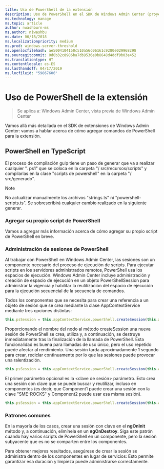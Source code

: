 ```yaml
---
title: Uso de PowerShell de la extensión
description: Uso de PowerShell en el SDK de Windows Admin Center (proyecto Honolulu) de la extensión
ms.technology: manage
ms.topic: article
author: nwashburn-ms
ms.author: niwashbu
ms.date: 06/18/2018
ms.localizationpriority: medium
ms.prod: windows-server-threshold
ms.openlocfilehash: ae5004104150c510a56c06161c9280e029968298
ms.sourcegitcommit: 0d0b32c8986ba7db9536e0b8648d4ddf9b03e452
ms.translationtype: HT
ms.contentlocale: es-ES
ms.lasthandoff: 04/17/2019
ms.locfileid: "59867606"
---
```

# <a name="using-powershell-in-your-extension"></a>Uso de PowerShell de la extensión #

>Se aplica a: Windows Admin Center, vista previa de Windows Admin Center

Vamos allá más detallada en el SDK de extensiones de Windows Admin Center: vamos a hablar acerca de cómo agregar comandos de PowerShell para la extensión.

## <a name="powershell-in-typescript"></a>PowerShell en TypeScript ##

El proceso de compilación gulp tiene un paso de generar que va a realizar cualquier ". ps1" que se coloca en la carpeta "/ src/recursos/scripts" y compilarlas en la clase "scripts de powershell" en la carpeta "/ src/generado".

>[!NOTE] 
> No actualizar manualmente los archivos "strings.ts" ni "powershell-scripts.ts". Se sobrescribirá cualquier cambio realizado en la siguiente generar.

### <a name="adding-your-own-powershell-script"></a>Agregar su propio script de PowerShell ##

Vamos a agregar más información acerca de cómo agregar su propio script de PowerShell en breve.

### <a name="managing-powershell-sessions"></a>Administración de sesiones de PowerShell ###

Al trabajar con PowerShell en Windows Admin Center, las sesiones son un componente necesario del proceso de ejecución de scripts. Para ejecutar scripts en los servidores administrados remotos, PowerShell usa los espacios de ejecución. Windows Admin Center incluye administración y creación de espacio de ejecución en un objeto PowerShellSession para administrar la vigencia y habilitar la reutilización del espacio de ejecución para la ejecución secuencial de la secuencia de comandos.

Todos los componentes que se necesita para crear una referencia a un objeto de sesión que se crea mediante la clase AppContextService mediante tres opciones distintas:
<!-- I don't 100% get this part - it looks like you're adding 3 arguments - nodeName, <session key>, and <PowerShellSessionRequestOptions>. I got that from looking at the examples, not the text. We need to rework those paras explaining. -->
``` ts
this.psSession = this.appContextService.powerShell.createSession(this.appContextService.activeConnection.nodeName);
```

Proporcionando el nombre del nodo al método createSession una nueva sesión de PowerShell se crea, utiliza y, a continuación, se destruye inmediatamente tras la finalización de la llamada de PowerShell. Esta funcionalidad es buena para llamadas de uso único, pero el uso repetido puede afectar al rendimiento. Una sesión tarda aproximadamente 1 segundo para crear, reciclar continuamente por lo que las sesiones puede provocar una ralentización.

``` ts
this.psSession = this.appContextService.powerShell.createSession(this.appContextService.activeConnection.nodeName, '<session key>');
```

El primer parámetro opcional es la \<clave de sesión\> parámetro. Esto crea una sesión con clave que se puede buscar y reutilizar, incluso en componentes (es decir, que Component1 puede crear una sesión con la clave "SME-ROCKS" y Component2 puede usar esa misma sesión).  

``` ts
this.psSession = this.appContextService.powerShell.createSession(this.appContextService.activeConnection.nodeName, '<session key>', <PowerShellSessionRequestOptions>);
```
<!-- The second optional parameter is \<PowerShellSessionRequestOptions\> that does ... ? -->
### <a name="common-patterns"></a>Patrones comunes ###

En la mayoría de los casos, crear una sesión con clave en el **ngOnInit** método y, a continuación, elimínela en un **ngOnDestroy**. Siga este patrón cuando hay varios scripts de PowerShell en un componente, pero la sesión subyacente que es no se comparten entre los componentes.

Para obtener mejores resultados, asegúrese de crear la sesión se administra dentro de los componentes en lugar de servicios: Esto permite garantizar esa duración y limpieza puede administrarse correctamente.